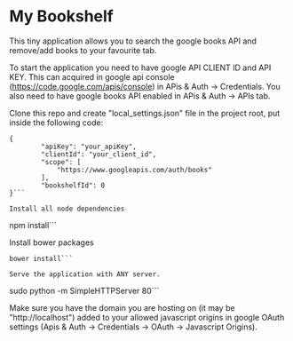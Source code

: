 My Bookshelf
=======
This tiny application allows you to search the google books API and remove/add books to your favourite tab.

To start the application you need to have google API CLIENT ID and API KEY. This can acquired in google api console (https://code.google.com/apis/console) in APis & Auth -> Credentials. You also need to have google books API enabled in APis & Auth -> APIs tab.


Clone this repo and create "local_settings.json" file in the project root, put inside the following code:
```
{
        "apiKey": "your_apiKey",
        "clientId": "your_client_id",
        "scope": [
            "https://www.googleapis.com/auth/books"
        ],
        "bookshelfId": 0
}```

Install all node dependencies
```
npm install```

Install bower packages
```
bower install```

Serve the application with ANY server.
```
sudo python -m SimpleHTTPServer 80```

Make sure you have the domain you are hosting on (it may be "http://localhost") added to your allowed javascript origins in google OAuth settings (Apis & Auth -> Credentials -> OAuth -> Javascript Origins).